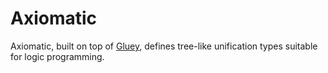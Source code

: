 # Axiomatic

Axiomatic, built on top of [Gluey](https://github.com/JadenGeller/Gluey), defines tree-like unification types suitable for logic programming.

